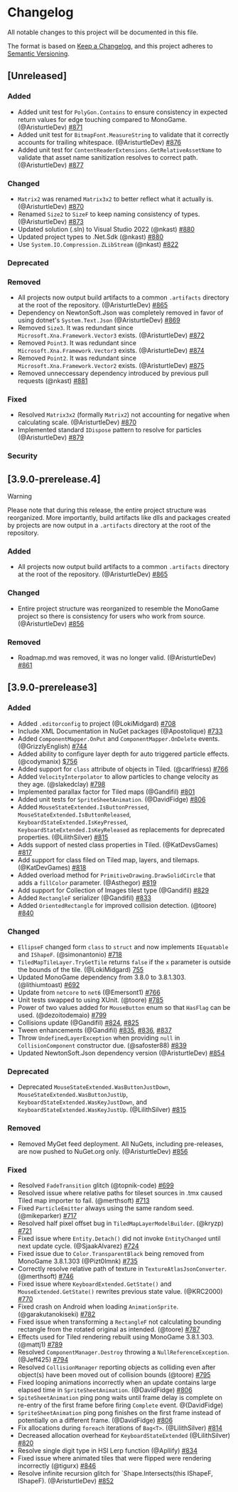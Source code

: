 # Changelog

All notable changes to this project will be documented in this file.

The format is based on [Keep a Changelog](https://keepachangelog.com/en/1.1.0/),
and this project adheres to [Semantic Versioning](https://semver.org/spec/v2.0.0.html).


## [Unreleased]



### Added
- Added unit test for `PolyGon.Contains` to ensure consistency in expected return values for edge touching compared to MonoGame. (@AristurtleDev) [#871](https://github.com/craftworkgames/MonoGame.Extended/pull/871)
- Added unit test for `BitmapFont.MeasureString` to validate that it correctly accounts for trailing whitespace. (@AristurtleDev) [#876](https://github.com/craftworkgames/MonoGame.Extended/pull/876)
- Added unit test for `ContentReaderExtensions.GetRelativeAssetName` to validate that asset name sanitization resolves to correct path. (@AristurtleDev) [#877](https://github.com/craftworkgames/MonoGame.Extended/pull/877)

### Changed
- `Matrix2` was renamed `Matrix3x2` to better reflect what it actually is. (@AristurtleDev) [#870](https://github.com/craftworkgames/MonoGame.Extended/pull/870)
- Renamed `Size2` to `SizeF` to keep naming consistency of types. (@AristurtleDev) [#873](https://github.com/craftworkgames/MonoGame.Extended/pull/873)
- Updated solution (.sln) to Visual Studio 2022 (@nkast) [#880](https://github.com/craftworkgames/MonoGame.Extended/pull/880)
- Updated project types to .Net.Sdk (@nkast) [#880](https://github.com/craftworkgames/MonoGame.Extended/pull/880)
- Use `System.IO.Compression.ZLibStream` (@nkast) [#822](https://github.com/craftworkgames/MonoGame.Extended/pull/882)

### Deprecated

### Removed
- All projects now output build artifacts to a common `.artifacts` directory at the root of the repository. (@AristurtleDev) [#865](https://github.com/craftworkgames/MonoGame.Extended/pull/865)
- Dependency on NewtonSoft.Json was completely removed in favor of using dotnet's `System.Text.Json` (@AristurtleDev) [#869](https://github.com/craftworkgames/MonoGame.Extended/pull/869)
- Removed `Size3`.  It was redundant since  `Microsoft.Xna.Framework.Vector3` exists. (@AristurtleDev) [#872](https://github.com/craftworkgames/MonoGame.Extended/pull/872)
- Removed `Point3`.  It was redundant since `Microsoft.Xna.Framework.Vector3` exists. (@AristurtleDev) [#874](https://github.com/craftworkgames/MonoGame.Extended/pull/874)
- Removed `Point2`.  It was redundant since `Microsoft.Xna.Framework.Vector2` exists. (@AristurtleDev) [#875](https://github.com/craftworkgames/MonoGame.Extended/pull/875)
- Removed unneccessary dependency introduced by previous pull requests (@nkast) [#881](https://github.com/craftworkgames/MonoGame.Extended/pull/881)


### Fixed
- Resolved `Matrix3x2` (formally `Matrix2`) not accounting for negative when calculating scale. (@AristurtleDev) [#870](https://github.com/craftworkgames/MonoGame.Extended/pull/870)
- Implemented standard `IDispose` pattern to resolve for particles (@AristurtleDev) [#879](https://github.com/craftworkgames/MonoGame.Extended/pull/879)

### Security


## [3.9.0-prerelease.4]

> [!WARNING]
> Please note that during this release, the entire project structure was reorganized.  More importantly, build artifacts like dlls and packages created by projects are now output in a `.artifacts` directory at the root of the repository.

### Added
- All projects now output build artifacts to a common `.artifacts` directory at the root of the repository. (@AristurtleDev) [#865](https://github.com/craftworkgames/MonoGame.Extended/pull/865)

### Changed
- Entire project structure was reorganized to resemble the MonoGame project so there is consistency for users who work from source. (@AristurtleDev) [#856](https://github.com/craftworkgames/MonoGame.Extended/pull/858)

### Removed
- Roadmap.md was removed, it was no longer valid. (@AristurtleDev) [#861](https://github.com/craftworkgames/MonoGame.Extended/pull/861)

## [3.9.0-prerelease3]

### Added
- Added `.editorconfig` to project (@LokiMidgard) [#708](https://github.com/craftworkgames/MonoGame.Extended/pull/708)
- Include XML Documentation in NuGet packages (@Apostolique) [#733](https://github.com/craftworkgames/MonoGame.Extended/pull/733)
- Added `ComponentMapper.OnPut` and `ComponentMapper.OnDelete` events. (@GrizzlyEnglish) [#744](https://github.com/craftworkgames/MonoGame.Extended/pull/744)
- Added ability to configure layer depth for auto triggered particle effects. (@codymanix) [$756](https://github.com/craftworkgames/MonoGame.Extended/pull/756)
- Added support for `class` attribute of objects in Tiled. (@carlfriess) [#766](https://github.com/craftworkgames/MonoGame.Extended/pull/776)
- Added `VelocityInterpolator` to allow particles to change velocity as they age. (@slakedclay) [#798](https://github.com/craftworkgames/MonoGame.Extended/pull/798)
- Implemented parallax factor for Tiled maps (@Gandifil) [#801](https://github.com/craftworkgames/MonoGame.Extended/pull/801)
- Added unit tests for `SpriteSheetAnimation`. (@DavidFidge) [#806](https://github.com/craftworkgames/MonoGame.Extended/pull/806)
- Added `MouseStateExtended.IsButtonPressed`, `MouseStateExtended.IsButtonReleased`, `KeyboardStateExtended.IsKeyPressed`, `KeyboardStateExtended.IsKeyReleased` as replacements for deprecated properties. (@LilithSilver) [#815](https://github.com/craftworkgames/MonoGame.Extended/pull/815)
- Adds support of nested class properties in Tiled. (@KatDevsGames) [#817](https://github.com/craftworkgames/MonoGame.Extended/pull/817)
- Add support for class filed on Tiled map, layers, and tilemaps. (@KatDevGames) [#818](https://github.com/craftworkgames/MonoGame.Extended/pull/818)
- Added overload method for `PrimitiveDrawing.DrawSolidCircle` that adds a `fillColor` parameter. (@Asthegor) [#819](https://github.com/craftworkgames/MonoGame.Extended/pull/819)
- Add support for Collection of Images tilest type (@Gandifil) [#829](https://github.com/craftworkgames/MonoGame.Extended/pull/829)
- Added `RectangleF` serializer (@Gandifil) [#833](https://github.com/craftworkgames/MonoGame.Extended/pull/833)
- Added `OrientedRectangle` for improved collision detection. (@toore) [#840](https://github.com/craftworkgames/MonoGame.Extended/pull/840)

### Changed
- `EllipseF` changed form `class` to `struct` and now implements `IEquatable` and `IShapeF`. (@simonantonio) [#718](https://github.com/craftworkgames/MonoGame.Extended/pull/718)
- `TiledMapTileLayer.TryGetTile` returns `false` if the `x` parameter is outside the bounds of the tile. (@LokiMidgard) [755](https://github.com/craftworkgames/MonoGame.Extended/pull/755)
- Updated MonoGame dependency from 3.8.0 to 3.8.1.303. (@lithiumtoast) [#692](https://github.com/craftworkgames/MonoGame.Extended/pull/692)
- Update from `netcore` to `net6` (@Emersont1) [#766](https://github.com/craftworkgames/MonoGame.Extended/pull/776)
- Unit tests swapped to using XUnit. (@toore) [#785](https://github.com/craftworkgames/MonoGame.Extended/pull/785)
- Power of two values added for `MouseButton` enum so that `HasFlag` can be used. (@dezoitodemaio) [#799](https://github.com/craftworkgames/MonoGame.Extended/pull/799)
- Collisions update (@Gandifil) [#824](https://github.com/craftworkgames/MonoGame.Extended/pull/824), [#825](https://github.com/craftworkgames/MonoGame.Extended/pull/825)
- Tween enhancements (@Gandifil) [#835](https://github.com/craftworkgames/MonoGame.Extended/pull/835), [#836](https://github.com/craftworkgames/MonoGame.Extended/pull/836), [#837](https://github.com/craftworkgames/MonoGame.Extended/pull/837)
- Throw `UndefinedLayerException` when providing `null` in `CollisionComponent` constructor due. (@safoster88) [#839](https://github.com/craftworkgames/MonoGame.Extended/pull/839)
- Updated NewtonSoft.Json dependency version (@AristurtleDev) [#854](https://github.com/craftworkgames/MonoGame.Extended/pull/854)

### Deprecated
- Deprecated `MouseStateExtended.WasButtonJustDown`, `MouseStateExtended.WasButtonJustUp`, `KeyboardStateExtended.WasKeyJustDown`, and `KeyboardStateExtended.WasKeyJustUp`. (@LilithSilver) [#815](https://github.com/craftworkgames/MonoGame.Extended/pull/815)

### Removed
- Removed MyGet feed deployment.  All NuGets, including pre-releases, are now pushed to NuGet.org only. (@AristurtleDev) [#856](https://github.com/craftworkgames/MonoGame.Extended/pull/856)

### Fixed
- Resolved `FadeTransition` glitch (@topnik-code) [#699](https://github.com/craftworkgames/MonoGame.Extended/pull/699)
- Resolved issue where relative paths for tileset sources in .tmx caused Tiled map importer to fail. (@merthsoft) [#713](https://github.com/craftworkgames/MonoGame.Extended/pull/713)
- Fixed `ParticleEmitter` always using the same random seed. (@mikeparker) [#717](https://github.com/craftworkgames/MonoGame.Extended/pull/717)
- Resolved half pixel offset bug in `TiledMapLayerModelBuilder`. (@kryzp) [#721]([#721](https://github.com/craftworkgames/MonoGame.Extended/pull/721))
- Fixed issue where `Entity.Detach()` did not invoke `EntityChanged` until next update cycle. (@SjaakAlvarez) [#724](https://github.com/craftworkgames/MonoGame.Extended/pull/724)
- Fixed issue due to `Color.TransparentBlack` being removed from MonoGame 3.8.1.303 (@Pizt0lmnk) [#735](https://github.com/craftworkgames/MonoGame.Extended/pull/735)
- Correctly resolve relative path of texture in `TextureAtlasJsonConverter`. (@merthsoft) [#746](https://github.com/craftworkgames/MonoGame.Extended/pull/746)
- Fixed issue where `KeyboardExtended.GetState()` and `MouseExtended.GetState()` rewrites previous state value. (@KRC2000) [#770](https://github.com/craftworkgames/MonoGame.Extended/pull/770)
- Fixed crash on Android when loading `AnimationSprite`. (@garakutanokiseki) [#782](https://github.com/craftworkgames/MonoGame.Extended/pull/782)
- Fixed issue when transforming a `RectangleF` not calculating bounding rectangle from the rotated original as intended. (@toore) [#787](https://github.com/craftworkgames/MonoGame.Extended/pull/787)
- Effects used for Tiled rendering rebuilt using MonoGame 3.8.1.303. (@mattj1) [#789](https://github.com/craftworkgames/MonoGame.Extended/pull/789)
- Resolved `ComponentManager.Destroy` throwing a `NullReferenceException`. (@Jeff425) [#794](https://github.com/craftworkgames/MonoGame.Extended/pull/794)
- Resolved `CollisionManager` reporting objects as colliding even after object(s) have been moved out of collision bounds (@toore) [#795](https://github.com/craftworkgames/MonoGame.Extended/pull/795)
- Fixed looping animations incorrectly when an update contains large elapsed time in `SpriteSheetAnimation`. (@DavidFidge) [#806](https://github.com/craftworkgames/MonoGame.Extended/pull/806)
- `SpiteSheetAnimation` ping pong waits until frame delay is complete on re-entry of the first frame before firing `Complete` event. @(DavidFidge)
- `SpriteSheetAnimation` ping pong finishes on the first frame instead of potentially on a different frame. (@DavidFidge) [#806](https://github.com/craftworkgames/MonoGame.Extended/pull/806)
- Fix allocations during `foreach` iterations of `Bag<T>`. (@LilithSilver) [#814](https://github.com/craftworkgames/MonoGame.Extended/pull/814)
- Decreased allocation overhead for `KeyboardStateExtended` (@LilithSilver) [#820](https://github.com/craftworkgames/MonoGame.Extended/pull/820)
- Resolve single digit type in HSl Lerp function (@Apllify) [#834](https://github.com/craftworkgames/MonoGame.Extended/pull/834)
- Fixed issue where animated tiles that were flipped were rendering incorrectly (@tigurx) [#846](https://github.com/craftworkgames/MonoGame.Extended/pull/846)
- Resolve infinite recursion glitch for `Shape.Intersects(this IShapeF, IShapeF). (@AristurtleDev) [#852](https://github.com/craftworkgames/MonoGame.Extended/pull/852)
